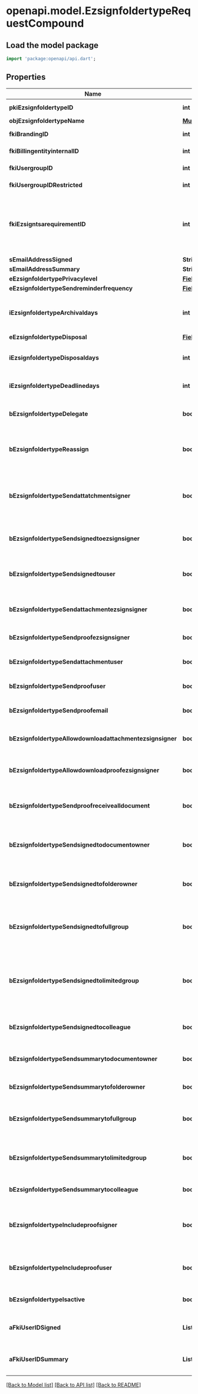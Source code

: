 # openapi.model.EzsignfoldertypeRequestCompound

## Load the model package
```dart
import 'package:openapi/api.dart';
```

## Properties
Name | Type | Description | Notes
------------ | ------------- | ------------- | -------------
**pkiEzsignfoldertypeID** | **int** | The unique ID of the Ezsignfoldertype. | [optional] 
**objEzsignfoldertypeName** | [**MultilingualEzsignfoldertypeName**](MultilingualEzsignfoldertypeName.md) |  | 
**fkiBrandingID** | **int** | The unique ID of the Branding | 
**fkiBillingentityinternalID** | **int** | The unique ID of the Billingentityinternal. | [optional] 
**fkiUsergroupID** | **int** | The unique ID of the Usergroup | [optional] 
**fkiUsergroupIDRestricted** | **int** | The unique ID of the Usergroup | [optional] 
**fkiEzsigntsarequirementID** | **int** | The unique ID of the Ezsigntsarequirement.  Determine if a Time Stamping Authority should add a timestamp on each of the signature. Valid values:  |Value|Description| |-|-| |1|No. TSA Timestamping will requested. This will make all signatures a lot faster since no round-trip to the TSA server will be required. Timestamping will be made using eZsign server's time.| |2|Best effort. Timestamping from a Time Stamping Authority will be requested but is not mandatory. In the very improbable case it cannot be completed, the timestamping will be made using eZsign server's time. **Additional fee applies**| |3|Mandatory. Timestamping from a Time Stamping Authority will be requested and is mandatory. In the very improbable case it cannot be completed, the signature will fail and the user will be asked to retry. **Additional fee applies**| | [optional] 
**sEmailAddressSigned** | **String** | The email address. | [optional] 
**sEmailAddressSummary** | **String** | The email address. | [optional] 
**eEzsignfoldertypePrivacylevel** | [**FieldEEzsignfoldertypePrivacylevel**](FieldEEzsignfoldertypePrivacylevel.md) |  | 
**eEzsignfoldertypeSendreminderfrequency** | [**FieldEEzsignfoldertypeSendreminderfrequency**](FieldEEzsignfoldertypeSendreminderfrequency.md) |  | [optional] 
**iEzsignfoldertypeArchivaldays** | **int** | The number of days before the archival of Ezsignfolders created using this Ezsignfoldertype | 
**eEzsignfoldertypeDisposal** | [**FieldEEzsignfoldertypeDisposal**](FieldEEzsignfoldertypeDisposal.md) |  | 
**iEzsignfoldertypeDisposaldays** | **int** | The number of days after the archival before the disposal of the Ezsignfolder | [optional] 
**iEzsignfoldertypeDeadlinedays** | **int** | The number of days to get all Ezsignsignatures | 
**bEzsignfoldertypeDelegate** | **bool** | Wheter if delegation of signature is allowed to another user or not | [optional] 
**bEzsignfoldertypeReassign** | **bool** | Wheter if Reassignment of signature is allowed to another signatory or not | [optional] 
**bEzsignfoldertypeSendattatchmentsigner** | **bool** | THIS FIELD WILL BE DELETED. Whether we send the Ezsigndocument and the proof as attachment in the email | [optional] 
**bEzsignfoldertypeSendsignedtoezsignsigner** | **bool** | Whether we send an email to Ezsignsigner  when document is completed | [optional] 
**bEzsignfoldertypeSendsignedtouser** | **bool** | Whether we send an email to User who signed when document is completed | [optional] 
**bEzsignfoldertypeSendattachmentezsignsigner** | **bool** | Whether we send the Ezsigndocument in the email to Ezsignsigner | [optional] 
**bEzsignfoldertypeSendproofezsignsigner** | **bool** | Whether we send the proof in the email to Ezsignsigner | [optional] 
**bEzsignfoldertypeSendattachmentuser** | **bool** | Whether we send the Ezsigndocument in the email to User | [optional] 
**bEzsignfoldertypeSendproofuser** | **bool** | Whether we send the proof in the email to User | [optional] 
**bEzsignfoldertypeSendproofemail** | **bool** | Whether we send the proof in the email to external recipient | [optional] 
**bEzsignfoldertypeAllowdownloadattachmentezsignsigner** | **bool** | Whether we allow the Ezsigndocument to be downloaded by an Ezsignsigner | [optional] 
**bEzsignfoldertypeAllowdownloadproofezsignsigner** | **bool** | Whether we allow the proof to be downloaded by an Ezsignsigner | [optional] 
**bEzsignfoldertypeSendproofreceivealldocument** | **bool** | Whether we send the proof to user and Ezsignsigner who receive all documents. | [optional] 
**bEzsignfoldertypeSendsignedtodocumentowner** | **bool** | Whether we send the signed Ezsigndocument to the Ezsigndocument's owner | 
**bEzsignfoldertypeSendsignedtofolderowner** | **bool** | Whether we send the signed Ezsigndocument to the Ezsignfolder's owner | 
**bEzsignfoldertypeSendsignedtofullgroup** | **bool** | Whether we send the signed Ezsigndocument to the Usergroup that has acces to all Ezsignfolders | [optional] 
**bEzsignfoldertypeSendsignedtolimitedgroup** | **bool** | THIS FIELD WILL BE DELETED. Whether we send the signed Ezsigndocument to the Usergroup that has acces to only their own Ezsignfolders | [optional] 
**bEzsignfoldertypeSendsignedtocolleague** | **bool** | Whether we send the signed Ezsigndocument to the colleagues | 
**bEzsignfoldertypeSendsummarytodocumentowner** | **bool** | Whether we send the summary to the Ezsigndocument's owner | 
**bEzsignfoldertypeSendsummarytofolderowner** | **bool** | Whether we send the summary to the Ezsignfolder's owner | 
**bEzsignfoldertypeSendsummarytofullgroup** | **bool** | Whether we send the summary to the Usergroup that has acces to all Ezsignfolders | [optional] 
**bEzsignfoldertypeSendsummarytolimitedgroup** | **bool** | Whether we send the summary to the Usergroup that has acces to only their own Ezsignfolders | [optional] 
**bEzsignfoldertypeSendsummarytocolleague** | **bool** | Whether we send the summary to the colleagues | 
**bEzsignfoldertypeIncludeproofsigner** | **bool** | THIS FIELD WILL BE DELETED. Whether we include the proof with the signed Ezsigndocument for Ezsignsigners | [optional] 
**bEzsignfoldertypeIncludeproofuser** | **bool** | Whether we include the proof with the signed Ezsigndocument for users | 
**bEzsignfoldertypeIsactive** | **bool** | Whether the Ezsignfoldertype is active or not | 
**aFkiUserIDSigned** | **List<int>** |  | [optional] [default to const []]
**aFkiUserIDSummary** | **List<int>** |  | [optional] [default to const []]

[[Back to Model list]](../README.md#documentation-for-models) [[Back to API list]](../README.md#documentation-for-api-endpoints) [[Back to README]](../README.md)


